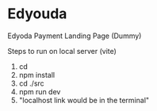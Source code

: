 # Edyouda
Edyoda Payment Landing Page (Dummy)

Steps to run on local server (vite)

1. cd 
2. npm install
3. cd ./src
4. npm run dev 
5. "localhost link would be in the terminal"
